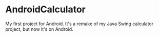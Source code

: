 # AndroidCalculator
My first project for Android. It's a remake of my Java Swing calculator project, but now it's on Android.
